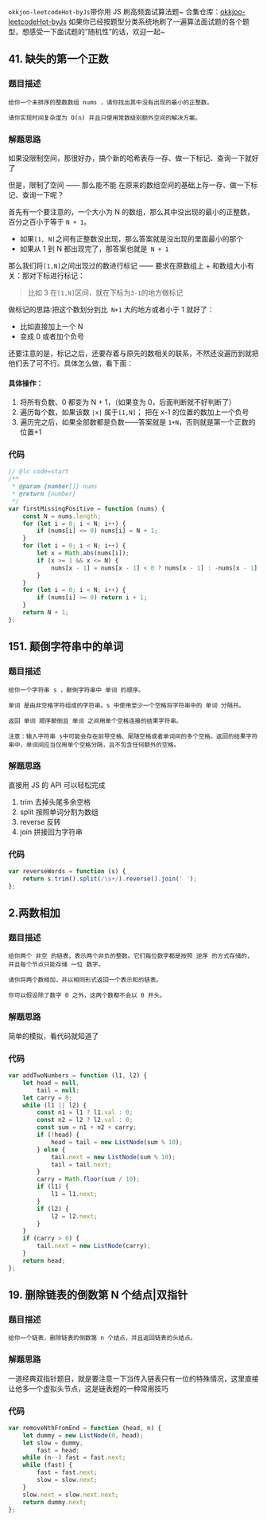 `okkjoo-leetcodeHot-byJs`带你用 JS 刷高频面试算法题~ 合集仓库：[okkjoo-leetcodeHot-byJs](https://github.com/okkjoo/okkjoo-leetcodeHot-byJs)
如果你已经按题型分类系统地刷了一遍算法面试题的各个题型，想感受一下面试题的”随机性”的话，欢迎一起~

## 41. 缺失的第一个正数

### 题目描述

```
给你一个未排序的整数数组 nums ，请你找出其中没有出现的最小的正整数。

请你实现时间复杂度为 O(n) 并且只使用常数级别额外空间的解决方案。
```

### 解题思路

如果没限制空间，那很好办，搞个新的哈希表存一存、做一下标记、查询一下就好了

但是，限制了空间 —— 那么能不能 在原来的数组空间的基础上存一存、做一下标记、查询一下呢？

首先有一个要注意的，一个大小为 N 的数组，那么其中没出现的最小的正整数，百分之百小于等于 `N + 1`。

- 如果`[1, N]`之间有正整数没出现，那么答案就是没出现的里面最小的那个
- 如果从 1 到 N 都出现完了，那答案也就是` N + 1`

那么我们将`[1,N]`之间出现过的数进行标记 —— 要求在原数组上 + 和数组大小有关：那对下标进行标记：

> 比如 3 在`[1,N]`区间，就在下标为`3-1`的地方做标记

做标记的思路:把这个数划分到比` N+1` 大的地方或者小于 1 就好了：

- 比如直接加上一个 N
- 变成 0 或者加个负号

还要注意的是，标记之后，还要存着与原先的数相关的联系，不然还没遍历到就把他们丢了可不行。具体怎么做，看下面：

#### 具体操作：

1. 将所有负数、0 都变为 N + 1，（如果变为 0，后面判断就不好判断了）
2. 遍历每个数，如果该数 `|x|` 属于`[1,N]`；
   把在 x-1 的位置的数加上一个负号
3. 遍历完之后，如果全部数都是负数——答案就是 `1+N`，否则就是第一个正数的位置+1

### 代码

```js
// @lc code=start
/**
 * @param {number[]} nums
 * @return {number}
 */
var firstMissingPositive = function (nums) {
	const N = nums.length;
	for (let i = 0; i < N; i++) {
		if (nums[i] <= 0) nums[i] = N + 1;
	}
	for (let i = 0; i < N; i++) {
		let x = Math.abs(nums[i]);
		if (x >= 1 && x <= N) {
			nums[x - 1] = nums[x - 1] < 0 ? nums[x - 1] : -nums[x - 1];
		}
	}
	for (let i = 0; i < N; i++) {
		if (nums[i] >= 0) return i + 1;
	}
	return N + 1;
};
```

## 151. 颠倒字符串中的单词

### 题目描述

```
给你一个字符串 s ，颠倒字符串中 单词 的顺序。

单词 是由非空格字符组成的字符串。s 中使用至少一个空格将字符串中的 单词 分隔开。

返回 单词 顺序颠倒且 单词 之间用单个空格连接的结果字符串。

注意：输入字符串 s中可能会存在前导空格、尾随空格或者单词间的多个空格。返回的结果字符串中，单词间应当仅用单个空格分隔，且不包含任何额外的空格。
```

### 解题思路

直接用 JS 的 API 可以轻松完成

1. trim 去掉头尾多余空格
2. split 按照单词分割为数组
3. reverse 反转
4. join 拼接回为字符串

### 代码

```js
var reverseWords = function (s) {
	return s.trim().split(/\s+/).reverse().join(' ');
};
```

## 2.两数相加

### 题目描述

```
给你两个 非空 的链表，表示两个非负的整数。它们每位数字都是按照 逆序 的方式存储的，并且每个节点只能存储 一位 数字。

请你将两个数相加，并以相同形式返回一个表示和的链表。

你可以假设除了数字 0 之外，这两个数都不会以 0 开头。
```

### 解题思路

简单的模拟，看代码就知道了

### 代码

```js
var addTwoNumbers = function (l1, l2) {
	let head = null,
		tail = null;
	let carry = 0;
	while (l1 || l2) {
		const n1 = l1 ? l1.val : 0;
		const n2 = l2 ? l2.val : 0;
		const sum = n1 + n2 + carry;
		if (!head) {
			head = tail = new ListNode(sum % 10);
		} else {
			tail.next = new ListNode(sum % 10);
			tail = tail.next;
		}
		carry = Math.floor(sum / 10);
		if (l1) {
			l1 = l1.next;
		}
		if (l2) {
			l2 = l2.next;
		}
	}
	if (carry > 0) {
		tail.next = new ListNode(carry);
	}
	return head;
};
```

## 19. 删除链表的倒数第 N 个结点|双指针

### 题目描述

```
给你一个链表，删除链表的倒数第 n 个结点，并且返回链表的头结点。
```

### 解题思路

一道经典双指针题目，就是要注意一下当传入链表只有一位的特殊情况，这里直接让他多一个虚拟头节点，这是链表题的一种常用技巧

### 代码

```js
var removeNthFromEnd = function (head, n) {
	let dummy = new ListNode(0, head);
	let slow = dummy,
		fast = head;
	while (n--) fast = fast.next;
	while (fast) {
		fast = fast.next;
		slow = slow.next;
	}
	slow.next = slow.next.next;
	return dummy.next;
};
```
